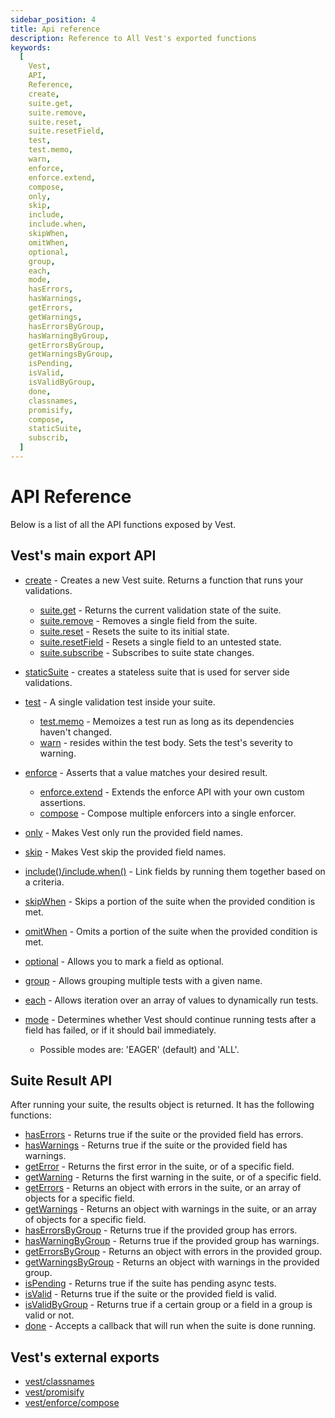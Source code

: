```yaml
---
sidebar_position: 4
title: Api reference
description: Reference to All Vest's exported functions
keywords:
  [
    Vest,
    API,
    Reference,
    create,
    suite.get,
    suite.remove,
    suite.reset,
    suite.resetField,
    test,
    test.memo,
    warn,
    enforce,
    enforce.extend,
    compose,
    only,
    skip,
    include,
    include.when,
    skipWhen,
    omitWhen,
    optional,
    group,
    each,
    mode,
    hasErrors,
    hasWarnings,
    getErrors,
    getWarnings,
    hasErrorsByGroup,
    hasWarningByGroup,
    getErrorsByGroup,
    getWarningsByGroup,
    isPending,
    isValid,
    isValidByGroup,
    done,
    classnames,
    promisify,
    compose,
    staticSuite,
    subscrib,
  ]
---
```


# API Reference

Below is a list of all the API functions exposed by Vest.

## Vest's main export API

- [create](./writing_your_suite/vests_suite.md#basic-suite-structure) - Creates a new Vest suite. Returns a function that runs your validations.

  - [suite.get](./writing_your_suite/vests_suite.md#using-suiteget) - Returns the current validation state of the suite.
  - [suite.remove](./writing_your_suite/vests_suite.md#removing-a-single-field-from-the-suite-state) - Removes a single field from the suite.
  - [suite.reset](./writing_your_suite/vests_suite.md#cleaning-up-our-validation-state) - Resets the suite to its initial state.
  - [suite.resetField](./writing_your_suite/vests_suite.md#cleaning-up-our-validation-state) - Resets a single field to an untested state.
  - [suite.subscribe](./writing_your_suite/vests_suite.md#subscribing-to-suite-state-changes) - Subscribes to suite state changes.

- [staticSuite](./server_side_validations.md) - creates a stateless suite that is used for server side validations.

- [test](./writing_tests/the_test_function.md) - A single validation test inside your suite.

  - [test.memo](./writing_tests/advanced_test_features/test.memo.md) - Memoizes a test run as long as its dependencies haven't changed.
  - [warn](./writing_tests/warn_only_tests.md) - resides within the test body. Sets the test's severity to warning.

- [enforce](./enforce/enforce.md) - Asserts that a value matches your desired result.

  - [enforce.extend](./enforce/creating_custom_rules.md) - Extends the enforce API with your own custom assertions.
  - [compose](./enforce/composing_enforce_rules.md) - Compose multiple enforcers into a single enforcer.

- [only](./writing_your_suite/including_and_excluding/skip_and_only.md#only-running-specific-tests-including) - Makes Vest only run the provided field names.
- [skip](./writing_your_suite/including_and_excluding/skip_and_only.md#skipping-tests) - Makes Vest skip the provided field names.
- [include()/include.when()](./writing_your_suite/including_and_excluding/include) - Link fields by running them together based on a criteria.

- [skipWhen](./writing_your_suite/including_and_excluding/skipWhen.md) - Skips a portion of the suite when the provided condition is met.
- [omitWhen](./writing_your_suite/including_and_excluding/omitWhen.md) - Omits a portion of the suite when the provided condition is met.
- [optional](./writing_your_suite/optional_fields.md) - Allows you to mark a field as optional.
- [group](./writing_tests/advanced_test_features/grouping_tests.md) - Allows grouping multiple tests with a given name.
- [each](./writing_tests/advanced_test_features/dynamic_tests.md) - Allows iteration over an array of values to dynamically run tests.
- [mode](./writing_your_suite/execution_modes.md) - Determines whether Vest should continue running tests after a field has failed, or if it should bail immediately.
  - Possible modes are: 'EAGER' (default) and 'ALL'.

## Suite Result API

After running your suite, the results object is returned. It has the following functions:

- [hasErrors](./writing_your_suite/accessing_the_result.md#haserrors-and-haswarnings) - Returns true if the suite or the provided field has errors.
- [hasWarnings](./writing_your_suite/accessing_the_result.md#haserrors-and-haswarnings) - Returns true if the suite or the provided field has warnings.
- [getError](./writing_your_suite/accessing_the_result.md#geterror-and-getwarning) - Returns the first error in the suite, or of a specific field.
- [getWarning](./writing_your_suite/accessing_the_result.md#geterror-and-getwarning) - Returns the first warning in the suite, or of a specific field.
- [getErrors](./writing_your_suite/accessing_the_result.md#geterrors-and-getwarnings) - Returns an object with errors in the suite, or an array of objects for a specific field.
- [getWarnings](./writing_your_suite/accessing_the_result.md#geterrors-and-getwarnings) - Returns an object with warnings in the suite, or an array of objects for a specific field.
- [hasErrorsByGroup](./writing_your_suite/accessing_the_result.md#haserrorsbygroup-and-haswarningsbygroup) - Returns true if the provided group has errors.
- [hasWarningByGroup](./writing_your_suite/accessing_the_result.md#haserrorsbygroup-and-haswarningsbygroup) - Returns true if the provided group has warnings.
- [getErrorsByGroup](./writing_your_suite/accessing_the_result.md#geterrorsbygroup-and-getwarningsbygroup) - Returns an object with errors in the provided group.
- [getWarningsByGroup](./writing_your_suite/accessing_the_result.md#geterrorsbygroup-and-getwarningsbygroup) - Returns an object with warnings in the provided group.
- [isPending](./writing_your_suite/accessing_the_result.md#ispending) - Returns true if the suite has pending async tests.
- [isValid](./writing_your_suite/accessing_the_result.md#isvalid) - Returns true if the suite or the provided field is valid.
- [isValidByGroup](./writing_your_suite/accessing_the_result.md#isvalidbygroup) - Returns true if a certain group or a field in a group is valid or not.
- [done](./writing_your_suite/accessing_the_result.md#done) - Accepts a callback that will run when the suite is done running.

## Vest's external exports

- [vest/classnames](./utilities/classnames.md)
- [vest/promisify](./utilities/promisify.md)
- [vest/enforce/compose](./enforce/composing_enforce_rules.md)
